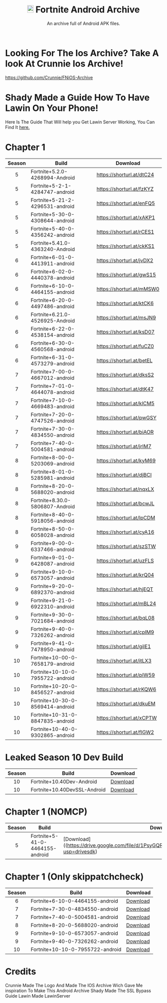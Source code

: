 
<div align=center>

# <img src="https://cdn.discordapp.com/attachments/853780763538751498/954086768284672072/38002.png" alt="Android Logo" width="20" height="24"> Fortnite Android Archive
An archive full of Android APK files.

</div>
<br>

# Looking For The Ios Archive? Take A look At Crunnie Ios Archive!
https://github.com/Crunnie/FNiOS-Archive

# Shady Made a Guide How To Have Lawin On Your Phone!
Here Is The Guide That Will help you Get Lawin Server Working, You Can Find It [here.](https://discord.gg/cpRZq2ETC8)

# Chapter 1

| Season | Build | Download | 
| :---: | ----------- | ----------- | 
| 5 | Fortnite+5.2.0-4268994-Android | https://shorturl.at/dtC24 |
| 5 | Fortnite+5-2-1-4284747-android | https://shorturl.at/fzKYZ |
| 5 | Fortnite+5-21-2-4296531-android | https://shorturl.at/enFQ5 |
| 5 | Fortnite+5-30-0-4308644-android | https://shorturl.at/xAKP1 |
| 5 | Fortnite+5-40-0-4356242-android | https://shorturl.at/rCES1 |
| 5 | Fortnite+5.41.0-4363240-Android | https://shorturl.at/ckKS1 |
| 6 | Fortnite+6-01-0-4413911-android | https://shorturl.at/jvDX2 |
| 6 | Fortnite+6-02-0-4440378-android | https://shorturl.at/gwS15 |
| 6 | Fortnite+6-10-0-4464155-android | https://shorturl.at/mMSW0 |
| 6 | Fortnite+6-20-0-4497486-android | https://shorturl.at/ktCK6 |
| 6 | Fortnite+6.21.0-4526925-Android | https://shorturl.at/msJN9 |
| 6 | Fortnite+6-22-0-4538154-android | https://shorturl.at/ksD07 |
| 6 | Fortnite+6-30-0-4560568-android | https://shorturl.at/fuCZ0 |
| 6 | Fortnite+6-31-0-4573279-android | https://shorturl.at/betEL |
| 7 | Fortnite+7-00-0-4667012-android | https://shorturl.at/dksS2 |
| 7 | Fortnite+7-01-0-4644078-android | https://shorturl.at/dtK47 |
| 7 | Fortnite+7-10-0-4669483-android | https://shorturl.at/klCM5 |
| 7 | Fortnite+7-20-0-4747526-android | https://shorturl.at/pwGSY |
| 7 | Fortnite+7-30-0-4834550-android | https://shorturl.at/biAOR |
| 7 | Fortnite+7-40-0-5004581-android | https://shorturl.at/jrIM7 |
| 8 | Fortnite+8-00-0-5203069-android | https://shorturl.at/kyM69 |
| 8 | Fortnite+8-01-0-5285981-android | https://shorturl.at/djBCI |
| 8 | Fortnite+8-20-0-5688020-android | https://shorturl.at/nqxLX |
| 8 | Fortnite+8.30.0-5806807-Android | https://shorturl.at/bcwJL |
| 8 | Fortnite+8-40-0-5918056-android | https://shorturl.at/lpCDM |
| 8 | Fortnite+8-50-0-6058028-android | https://shorturl.at/cyA16 |
| 9 | Fortnite+9-00-0-6337466-android | https://shorturl.at/szSTW |
| 9 | Fortnite+9-01-0-6428087-android | https://shorturl.at/uzFLS |
| 9 | Fortnite+9-10-0-6573057-android | https://shorturl.at/krQ04 |
| 9 | Fortnite+9-20-0-6892370-android | https://shorturl.at/hjEQT |
| 9 | Fortnite+9-21-0-6922310-android | https://shorturl.at/mBL24 |
| 9 | Fortnite+9-30-0-7021684-android | https://shorturl.at/bqL08 |
| 9 | Fortnite+9-40-0-7326262-android | https://shorturl.at/cpIM9 |
| 9 | Fortnite+9-41-0-7478950-android | https://shorturl.at/gilE1 |
| 10 | Fortnite+10-00-0-7658179-android | https://shorturl.at/itLX3 |
| 10 | Fortnite+10-10-0-7955722-android | https://shorturl.at/pIW59 |
| 10 | Fortnite+10-20-0-8456527-android | https://shorturl.at/rKQW6 |
| 10 | Fortnite+10-30-0-8569414-android | https://shorturl.at/dkuEM |
| 10 | Fortnite+10-31-0-8847835-android | https://shorturl.at/xCPTW |
| 10 | Fortnite+10-40-0-9302865-android | https://shorturl.at/flGW2 |

# Leaked Season 10 Dev Build
| Season | Build | Download | 
| :---: | ----------- | ----------- | 
| 10 | Fortnite+10.40Dev-Android | [Download](https://cdn.discordapp.com/attachments/784567894347743252/849038005611397120/Fortnite_10.40.apk) |
| 10 | Fortnite+10.40DevSSL-Android |[Download](https://cdn.discordapp.com/attachments/784567894347743252/849416302803812372/Fortnite_10.40_DEVBUILD_No_SSL_Pinning_TEST2.apk) |


# Chapter 1 (NOMCP)

| Season | Build | Download | 
| :---: | ----------- | ----------- | 
| 5 | Fortnite+5-41-0-4464155-android | [Download]((https://drive.google.com/file/d/1PsyGQR0HNAAecupuR9bEH5DPAGxDpuvo/view?usp=drivesdk) |



# Chapter 1 (Only skippatchcheck)

| Season | Build | Download | 
| :---: | ----------- | ----------- | 
| 6 | Fortnite+6-10-0-4464155-android | [Download](https://drive.google.com/file/d/1h5I8WkBzhowaqy2AC_0bePKxTZHcyfH3/view?usp=sharing) |
| 7 | Fortnite+7-30-0-4834550-android | [Download](https://drive.google.com/file/d/1owSXQaE5pN_D0wxvG5LDVlh7mZXe3BMH/view?usp=sharing) |
| 7 | Fortnite+7-40-0-5004581-android | [Download](https://drive.google.com/file/d/1gpFPCTyj7q-CiUe5st24ARmEfAWi8ynT/view?usp=sharing) |
| 8 | Fortnite+8-20-0-5688020-android | [Download](https://drive.google.com/file/d/1ow5aj4Q4JxoceZ0sClEzy0zWgMMyZeEg/view?usp=sharing) |
| 9 | Fortnite+9-10-0-6573057-android | [Download](https://drive.google.com/file/d/1owFEf4H37rBe3Q5I-k2qU3peWT-TD95R/view?usp=sharing) |
| 9 | Fortnite+9-40-0-7326262-android | [Download](https://drive.google.com/file/d/1gc87G9ehD1i0offVW77U8QSPf9ZYFgdt/view?usp=sharing) |
| 10 | Fortnite+10-10-0-7955722-android | [Download](https://drive.google.com/file/d/1or0ym6W1B7A1bdpqkPIApDPutuk8KxvS/view?usp=sharing) |

# Credits
Crunnie Made The Logo And Made The IOS Archive Wich Gave Me inspiration To Make This Android Archive
Shady Made The SSL Bypass Guide
Lawin Made LawinServer
